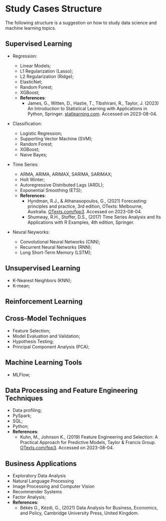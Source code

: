 # Study Cases Structure

The following structure is a suggestion on how to study data science and machine learning topics.

## Supervised Learning

- Regression:
  - Linear Models;
  - L1 Regularization (Lasso);
  - L2 Regularization (Ridge);
  - ElasticNet;
  - Random Forest;
  - XGBoost;
  - **References**:
    - James, G., Witten, D., Hastie, T., Tibshirani, R., Taylor, J. (2023) An Introduction to Statistical Learning with Applications in Python, Springer. [statlearning.com](https://www.statlearning.com/). Accessed on 2023-08-04.
    
- Classification:
  - Logistic Regression;
  - Supporting Vector Machine (SVM);
  - Random Forest;
  - XGBoost;
  - Naive Bayes;
      
- Time Series:
  - ARMA, ARIMA, ARIMAX, SARIMA, SARIMAX;
  - Holt Winter;
  - Autoregressive Distributed Lags (ARDL);
  - Exponential Smoothing (ETS);
  - **References**:
    - Hyndman, R.J., & Athanasopoulos, G., (2021) Forecasting: principles and practice, 3rd edition, OTexts: Melbourne, Australia. [OTexts.com/fpp3](https://otexts.com/fpp3/). Accessed on 2023-08-04.
    - Shumway, R.H., Stoffer, D.S., (2017) Time Series Analysis and Its Applications with R Examples, 4th edition, Springer.
    
- Neural Neyworks:
  - Convolutional Neural Networks (CNN);
  - Recurrent Neural Networks (RNN);
  - Long Short-Term Memory (LSTM);

## Unsupervised Learning
  - K-Nearest Neighbors (KNN);
  - K-mean;

## Reinforcement Learning

## Cross-Model Techniques
  - Feature Selection;
  - Model Evaluation and Validation;
  - Hypothesis Testing;
  - Principal Component Analysis (PCA);

## Machine Learning Tools
  - MLFlow;

## Data Processing and Feature Engineering Techniques
  - Data profiling;
  - PySpark;
  - SQL;
  - Python;
  - **References**:
    - Kuhn, M., Johnson K., (2019) Feature Engineering and Selection: A Practical Approach for Predictive Models, Taylor & Francis Group. [OTexts.com/fpp3](http://www.feat.engineering/). Accessed on 2023-08-04.

## Business Applications
  - Exploratory Data Analysis
  - Natural Language Processing
  - Image Processing and Computer Vision
  - Recommender Systems
  - Factor Analysis;
  - **References**:
    - Békés G., Kézdi, G., (2021) Data Analysis for Business, Economics, and Policy, Cambridge University Press, United Kingdom.

